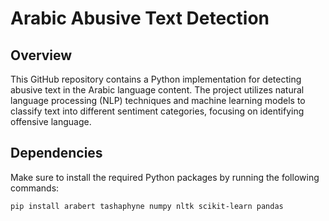 # Arabic Abusive Text Detection

## Overview

This GitHub repository contains a Python implementation for detecting abusive text in the Arabic language content. The project utilizes natural language processing (NLP) techniques and machine learning models to classify text into different sentiment categories, focusing on identifying offensive language.

## Dependencies

Make sure to install the required Python packages by running the following commands:
```bash
pip install arabert tashaphyne numpy nltk scikit-learn pandas
